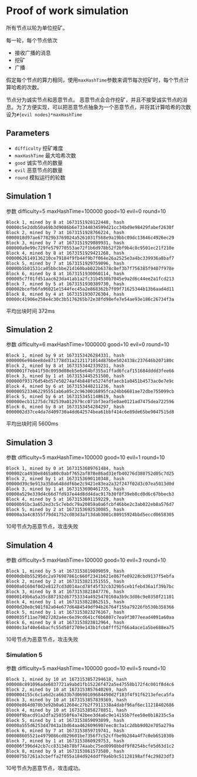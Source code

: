 # Proof of work simulation

所有节点以轮为单位挖矿。

每一轮，每个节点依次
- 接收广播的消息
- 挖矿
- 广播

假定每个节点的算力相同，使用`maxHashTime`参数来调节每次挖矿时，每个节点计算哈希的次数。

节点分为诚实节点和恶意节点。
恶意节点会合作挖矿，并且不接受诚实节点的消息。为了方便实现，可以把恶意节点抽象为一个恶意节点，并将其计算哈希的次数设为`#{evil nodes}*maxHashTime`

## Parameters
- `difficulty` 挖矿难度
- `maxHashTime` 最大哈希次数
- `good` 诚实节点的数量
- `evil` 恶意节点的数量
- `round` 模拟运行的轮数


## Simulation 1

参数
difficulty=5
maxHashTime=100000
good=10
evil=0
round=10

```
Block 1, mined by 8 at 1673151928122448, hash 00000c5e2ddb50a69b3d9086b6e73344834599d21cc34bd9e98429fabef2630f
Block 2, mined by 7 at 1673151928766224, hash 0000018d97ae677829b3769024a5261031f568e9a19bbc09dc13646c4926ec29
Block 3, mined by 7 at 1673151929089931, hash 000000a9e99c729fe579770553ae72f1b6d978b52f2bf9b4c8c9501ec21f210e
Block 4, mined by 8 at 1673151929421268, hash 00000626149136210ce79184f9fb44f9b7f064e26a2525e3a4bc339936a8baf7
Block 5, mined by 7 at 1673151929759096, hash 00000b5b01531ca05bbcbbe21d160bab022b6378c8ef3b7f756385f9407f978e
Block 6, mined by 8 at 1673151930060114, hash 000005c7f01fd51aac623da41ab1a2fc31b4530b7045e9a2d6c44ee2a1fcd213
Block 7, mined by 5 at 1673151930389730, hash 000002bcefb6fa96021e1544fec45a2e868362b7f09f71625344b13b6aad4d11
Block 8, mined by 4 at 1673151930726304, hash 00000c41906e258e4c30c3b5176265b72e38fd98efe7e54ae93e186c26734f3a
```
平均出块时间 372ms

## Simulation 2

参数
difficulty=6
maxHashTime=1000000
good=10
evil=0
round=10

```
Block 1, mined by 9 at 1673153426284331, hash 0000006e984ee8de871778d31a2121171014d87bbe5024338c237646b207180c
Block 2, mined by 8 at 1673153442339231, hash 0000001f7eb41f50c0959d08eb5e6e64bf355a1ffad6fcaf151684dddd3fee66
Block 3, mined by 1 at 1673153445251500, hash 000000f93176d54bd57e50274af4b848fe5274fdfaecb1a0451b4573ac0e7e9c
Block 4, mined by 6 at 1673153448211236, hash 0000005233462295551ab6a05c2c9630016895fca24bb6681ae72dbe755099cb
Block 5, mined by 6 at 1673153451148619, hash 000000ecb11275dc782539a012979cc071bf3eaf5e0ae0121ad7475dea722596
Block 6, mined by 8 at 1673153454284297, hash 0000002d37ce4da7d409730a4dd642574bea61bbf414c6e89de65be9047515d8
```
平均出块时间 5600ms

## Simulation 3

参数
difficulty=5
maxHashTime=100000
good=10
evil=1
round=10

```
Block 1, mined by 0 at 1673153689761484, hash 000002ca4930e8465a80c0abf7652af878e86ad31efb40276d380752d05c7d25
Block 2, mined by 1 at 1673153690110348, hash 00000d39c9e913a350a648ddf6be2c9421e83ea2a32f247f02d3c07ea5013d0d
Block 3, mined by 1 at 1673153690461735, hash 00000a529e339d4c66d7fd937e44d8dd4dac917b30f8f39eb8cd0d6c67bbecb3
Block 4, mined by 5 at 1673153691159229, hash 00000b91bc3a652ed3c5c7ebdc79a20859a0a6fcbf46bbe2c3ab022eb8a576d7
Block 5, mined by 2 at 1673153692530085, hash 00000a3a4c8355f79d41752cd03d3a713dab3001c80915924bbd5eccd0658305
```

10号节点为恶意节点，攻击失败

## Simulation 4
参数
difficulty=5
maxHashTime=100000
good=10
evil=3
round=10

```
Block 1, mined by 5 at 1673153819809059, hash 00000db8b55295dc2a976987861c660f2341b621e867fe09228cbd9137f5ebfa
Block 2, mined by 2 at 1673153821351555, hash 00000a01604f0d2e8127cd3d014acd78f45f32cb329b5ceb1febd36a1f39b7bc
Block 3, mined by 8 at 1673153821847776, hash 00000149b6a5a35c887192d67753334a4925470160a3b9c3d86c9e0358f21101
Block 4, mined by 1 at 1673153822862515, hash 00000d20e8c901f82a04e677d6484549df94b26764f15ba79226fb530b358366
Block 5, mined by 1 at 1673153823276167, hash 0000035f11ae79827282a4ec6e39cd641cf6b6807c7ea9f3077eead4091a60aa
Block 6, mined by 8 at 1673153823812964, hash 00000c3af40e64bacfc55d50f2709e143b1fcb8fff52f66a4ace1a5be688ea75
```

10号节点为恶意节点，攻击失败

### Simulation 5

参数
difficulty=5
maxHashTime=100000
good=10
evil=5
round=10


```
Block 1, mined by 10 at 1673153857294618, hash 000008c891096ade6837721a9abd1fb15226f472a5e47558b172f4c001f8d4c6
Block 2, mined by 10 at 1673153857640269, hash 0000004155c6c1a6d2ca6633b7d0690109684490d2f183f4f91f6213efeca5fa
Block 3, mined by 10 at 1673153857839369, hash 00000e864d070b3e92b0a612604c27b2f7911338a4dabf96af6ec11218402686
Block 4, mined by 10 at 1673153858278851, hash 00000f9bacd91a2dfa250350f6a742bee3d4a6c9e14155b7fee50e0b18235c5a
Block 5, mined by 1 at 1673153859093899, hash 00000a555d6253d47043a1bd64aa4626096907eec8c3a1c2dbb9d02e705a279a
Block 6, mined by 7 at 1673153859719741, hash 000008605521e4979086cd829601be7356f7c52cffbe9b284a4f7c0eb651030b
Block 7, mined by 1 at 1673153860929753, hash 000006f396d42cb7cc83134b78bf74aabc75ed0998bbdf9f8254bcfe5d63d1c2
Block 8, mined by 9 at 1673153861573580, hash 0000075b7261a3cbeffa2f055a184d924ddff9a6b9c51128198aff4c29823df3
```
10号节点为恶意节点，攻击成功。
